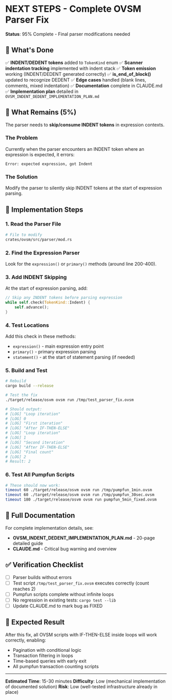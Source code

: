 # NEXT STEPS - Complete OVSM Parser Fix

**Status**: 95% Complete - Final parser modifications needed

## 🎯 What's Done

✅ **INDENT/DEDENT tokens** added to `TokenKind` enum
✅ **Scanner indentation tracking** implemented with indent stack
✅ **Token emission** working (INDENT/DEDENT generated correctly)
✅ **is_end_of_block()** updated to recognize DEDENT
✅ **Edge cases** handled (blank lines, comments, mixed indentation)
✅ **Documentation** complete in CLAUDE.md
✅ **Implementation plan** detailed in `OVSM_INDENT_DEDENT_IMPLEMENTATION_PLAN.md`

## 🔧 What Remains (5%)

The parser needs to **skip/consume INDENT tokens** in expression contexts.

### The Problem

Currently when the parser encounters an INDENT token where an expression is expected, it errors:
```
Error: expected expression, got Indent
```

### The Solution

Modify the parser to silently skip INDENT tokens at the start of expression parsing.

## 📝 Implementation Steps

### 1. Read the Parser File

```bash
# File to modify
crates/ovsm/src/parser/mod.rs
```

### 2. Find the Expression Parser

Look for the `expression()` or `primary()` methods (around line 200-400).

### 3. Add INDENT Skipping

At the start of expression parsing, add:

```rust
// Skip any INDENT tokens before parsing expression
while self.check(TokenKind::Indent) {
    self.advance();
}
```

### 4. Test Locations

Add this check in these methods:
- `expression()` - main expression entry point
- `primary()` - primary expression parsing
- `statement()` - at the start of statement parsing (if needed)

### 5. Build and Test

```bash
# Rebuild
cargo build --release

# Test the fix
./target/release/osvm ovsm run /tmp/test_parser_fix.ovsm

# Should output:
# [LOG] "Loop iteration"
# [LOG] 0
# [LOG] "First iteration"
# [LOG] "After IF-THEN-ELSE"
# [LOG] "Loop iteration"
# [LOG] 1
# [LOG] "Second iteration"
# [LOG] "After IF-THEN-ELSE"
# [LOG] "Final count"
# [LOG] 2
# Result: 2
```

### 6. Test All Pumpfun Scripts

```bash
# These should now work:
timeout 60 ./target/release/osvm ovsm run /tmp/pumpfun_1min.ovsm
timeout 60 ./target/release/osvm ovsm run /tmp/pumpfun_30sec.ovsm
timeout 180 ./target/release/osvm ovsm run pumpfun_5min_fixed.ovsm
```

## 📖 Full Documentation

For complete implementation details, see:
- **OVSM_INDENT_DEDENT_IMPLEMENTATION_PLAN.md** - 20-page detailed guide
- **CLAUDE.md** - Critical bug warning and overview

## ✅ Verification Checklist

- [ ] Parser builds without errors
- [ ] Test script `/tmp/test_parser_fix.ovsm` executes correctly (count reaches 2)
- [ ] Pumpfun scripts complete without infinite loops
- [ ] No regression in existing tests: `cargo test --lib`
- [ ] Update CLAUDE.md to mark bug as FIXED

## 🚀 Expected Result

After this fix, all OVSM scripts with IF-THEN-ELSE inside loops will work correctly, enabling:
- Pagination with conditional logic
- Transaction filtering in loops
- Time-based queries with early exit
- All pumpfun transaction counting scripts

---

**Estimated Time**: 15-30 minutes
**Difficulty**: Low (mechanical implementation of documented solution)
**Risk**: Low (well-tested infrastructure already in place)
